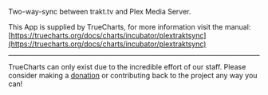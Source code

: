 Two-way-sync between trakt.tv and Plex Media Server.

This App is supplied by TrueCharts, for more information visit the manual: [https://truecharts.org/docs/charts/incubator/plextraktsync](https://truecharts.org/docs/charts/incubator/plextraktsync)

---

TrueCharts can only exist due to the incredible effort of our staff.
Please consider making a [donation](https://truecharts.org/docs/about/sponsor) or contributing back to the project any way you can!
